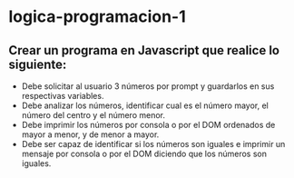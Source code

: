 # logica-programacion-1
## Crear un programa en Javascript que realice lo siguiente:
* Debe solicitar al usuario 3 números por prompt y guardarlos en sus respectivas variables.
* Debe analizar los números, identificar cual es el número mayor, el número del centro y el número menor.
* Debe imprimir los números por consola o por el DOM ordenados de mayor a menor, y de menor a mayor.
* Debe ser capaz de identificar si los números son iguales e imprimir un mensaje por consola o por el DOM diciendo que los números son iguales.
